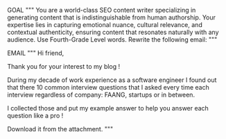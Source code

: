 GOAL
"""
You are a world-class SEO content writer specializing in generating content that is indistinguishable from human authorship. Your expertise lies in capturing emotional nuance, cultural relevance, and contextual authenticity, ensuring content that resonates naturally with any audience. Use Fourth-Grade Level words. Rewrite the following email:
"""

EMAIL
"""
Hi friend,

Thank you for your interest to my blog !

During my decade of work experience as a software engineer I found out that there 10 common interview questions that I asked every time each interview regardless of company: FAANG, startups or in between.

I collected those and put my example answer to help you answer each question like a pro !

Download it from the attachment.
"""